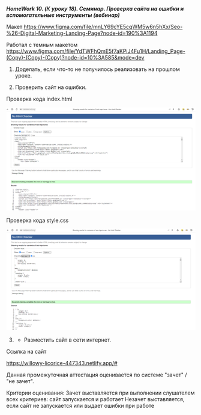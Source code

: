 ***HomeWork 10. (К уроку 18). Семинар. Проверка сайта на ошибки и вспомогательные инструменты (вебинар)***

Макет https://www.figma.com/file/mnLY69cYE5cqWM5w6n5hXx/Seo-%26-Digital-Marketing-Landing-Page?node-id=190%3A1194

Работал с темным макетом https://www.figma.com/file/YdTWFhQmE5f7aKPiJ4Fu1H/Landing_Page-(Copy)-(Copy)-(Copy)?node-id=10%3A585&mode=dev


1. Доделать, если что-то не получилось реализовать на прошлом уроке.

2. Проверить сайт на ошибки. 

Проверка кода index.html

![](validator_html.png)

Проверка кода style.css

![](validator_css.png)


3. * Разместить сайт в сети интернет.

Ссылка на сайт

https://willowy-licorice-447343.netlify.app/#


Данная промежуточная аттестация оценивается по системе "зачет" / "не зачет".

Критерии оценивания:
Зачет выставляется при выполнении слушателем всех критериев: сайт запускается и работает
Незачет выставляется, если сайт не запускается или выдает ошибки при работе

